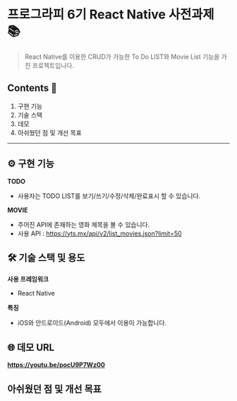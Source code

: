 # 프로그라피 6기 React Native 사전과제 📚
> React Native를 이용한 CRUD가 가능한 To Do LIST와 Movie List 기능을 가진 프로젝트입니다.

## Contents 📌
1. 구현 기능  
2. 기술 스택  
3. 데모  
4. 아쉬웠던 점 및 개선 목표

---
## ⚙️ 구현 기능  

**TODO** 

- 사용자는 TODO LIST를 보기/쓰기/수정/삭제/완료표시 할 수 있습니다.

**MOVIE** 

- 주어진 API에 존재하는 영화 제목을 볼 수 있습니다.  
- 사용 API : https://yts.mx/api/v2/list_movies.json?limit=50


## 🛠 기술 스택 및 용도  

**사용 프레임워크** 

- React Native

**특징** 

- iOS와 안드로이드(Android) 모두에서 이용이 가능합니다.


## 🌐 데모 URL  

**https://youtu.be/pocU9P7Wz00**


## 아쉬웠던 점 및 개선 목표  
 
 
